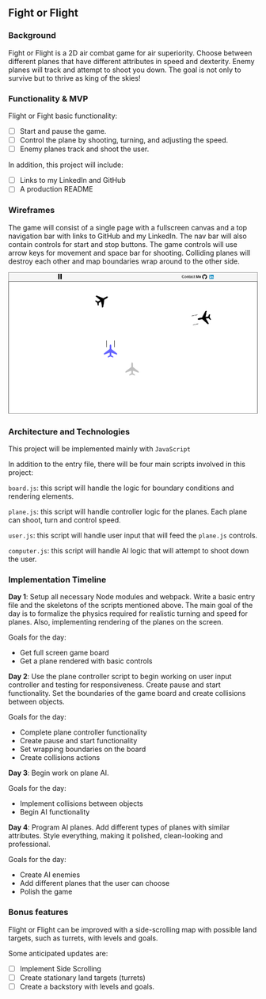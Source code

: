 ## Fight or Flight

### Background

Fight or Flight is a 2D air combat game for air superiority. Choose between different planes that have different attributes in speed and dexterity. Enemy planes will track and attempt to shoot you down. The goal is not only to survive but to thrive as king of the skies!

### Functionality & MVP  

Flight or Fight basic functionality:

- [ ] Start and pause the game.
- [ ] Control the plane by shooting, turning, and adjusting the speed.
- [ ] Enemy planes track and shoot the user.

In addition, this project will include:

- [ ] Links to my LinkedIn and GitHub
- [ ] A production README

### Wireframes

The game will consist of a single page with a fullscreen canvas and a top navigation bar with links to GitHub and my LinkedIn. The nav bar will also contain controls for start and stop buttons. The game controls will use arrow keys for movement and space bar for shooting. Colliding planes will destroy each other and map boundaries wrap around to the other side.

![wireframe](https://raw.githubusercontent.com/The-Speck/Fight-or-Flight/master/assets/Fight_or_Flight.png)

### Architecture and Technologies

This project will be implemented mainly with `JavaScript`

In addition to the entry file, there will be four main scripts involved in this project:

`board.js`: this script will handle the logic for boundary conditions and rendering elements.

`plane.js`: this script will handle controller logic for the planes. Each plane can shoot, turn and control speed.

`user.js`: this script will handle user input that will feed the `plane.js` controls.

`computer.js`: this script will handle AI logic that will attempt to shoot down the user.

### Implementation Timeline

**Day 1**: Setup all necessary Node modules and webpack. Write a basic entry file and the skeletons of the scripts mentioned above. The main goal of the day is to formalize the physics required for realistic turning and speed for planes. Also, implementing rendering of the planes on the screen.

Goals for the day:

- Get full screen game board
- Get a plane rendered with basic controls

**Day 2**:  Use the plane controller script to begin working on user input controller and testing for responsiveness. Create pause and start functionality. Set the boundaries of the game board and create collisions between objects.

Goals for the day:

- Complete plane controller functionality
- Create pause and start functionality
- Set wrapping boundaries on the board
- Create collisions actions

**Day 3**:  Begin work on plane AI.

Goals for the day:


- Implement collisions between objects
- Begin AI functionality

**Day 4**: Program AI planes. Add different types of planes with similar attributes. Style everything, making it polished, clean-looking and professional.  

Goals for the day:

- Create AI enemies
- Add different planes that the user can choose
- Polish the game

### Bonus features

Flight or Flight can be improved with a side-scrolling map with possible land targets, such as turrets, with levels and goals.

Some anticipated updates are:

- [ ] Implement Side Scrolling
- [ ] Create stationary land targets (turrets)
- [ ] Create a backstory with levels and goals.
